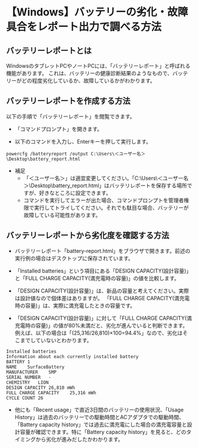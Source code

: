 # 【Windows】バッテリーの劣化・故障具合をレポート出力で調べる方法

## バッテリーレポートとは

WindowsのタブレットPCやノートPCには、「バッテリーレポート」と呼ばれる機能があります。
これは、バッテリーの健康診断結果のようなもので、バッテリーがどの程度劣化しているか、故障しているかがわかります。

## バッテリーレポートを作成する方法

以下の手順で「バッテリーレポート」を閲覧できます。

- 「コマンドプロンプト」を開きます。

- 以下のコマンドを入力し、Enterキーを押して実行します。


```
powercfg /batteryreport /output C:\Users\＜ユーザー名＞\Desktop\battery_report.html
```

- 補足
    - 「＜ユーザー名＞」は適宜変更してください。「C:\Users\＜ユーザー名＞\Desktop\battery_report.html」はバッテリレポートを保存する場所ですが、好きなところに設定できます。
    - コマンドを実行してエラーが出た場合、コマンドプロンプトを管理者権限で実行してトライしてください。それでも駄目な場合、バッテリーが故障している可能性があります。

## バッテリーレポートから劣化度を確認する方法

- バッテリーレポート「battery-report.html」をブラウザで開きます。前述の実行例の場合はデスクトップに保存されています。

- 「Installed batteries」という項目にある「DESIGN CAPACITY(設計容量)」と「FULL CHARGE CAPACITY(満充電時の容量)」の値を比較します。

- 「DESIGN CAPACITY(設計容量)」は、新品の容量と考えてください。実際は設計値なので個体差はありますが。
「FULL CHARGE CAPACITY(満充電時の容量)」は、実際に満充電したときの容量です。
- 「DESIGN CAPACITY(設計容量)」に対して「FULL CHARGE CAPACITY(満充電時の容量)」の値が80%未満だと、劣化が進んでいると判断できます。例えば、以下の場合は「(25,316/26,810)×100=94.4%」なので、劣化はそこまでしていないとわかります。

```
Installed batteries
Information about each currently installed battery
BATTERY 1
NAME	SurfaceBattery
MANUFACTURER	SMP
SERIAL NUMBER	-
CHEMISTRY	LION
DESIGN CAPACITY	26,810 mWh
FULL CHARGE CAPACITY	25,316 mWh
CYCLE COUNT	26
```

- 他にも「Recent usage」で直近3日間のバッテリーの使用状況、「Usage History」は過去のバッテリーでの駆動時間とACアダプタでの駆動時間、「Battery capacity history」では過去に満充電にした場合の満充電容量と設計容量が確認できます。特に「Battery capacity history」を見ると、どのタイミングから劣化が進みだしたかわかります。

